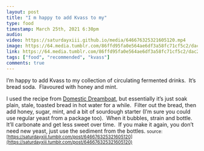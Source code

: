 ```yaml
---
layout: post
title: "I m happy to add Kvass to my"
type: food
timestamp: March 25th, 2021 6:30pm
audio: 
video: https://saturdayxiii.github.io/media/646676325321605120.mp4
image: https://64.media.tumblr.com/86ffd95fa0e564ae6df3a58fc71cf5c2/dac2194319e4ed8d-7f/s540x810/c66cc889233b28a5e31d856e6e24d837c76a17cd.jpg
link: https://64.media.tumblr.com/86ffd95fa0e564ae6df3a58fc71cf5c2/dac2194319e4ed8d-7f/s540x810/c66cc889233b28a5e31d856e6e24d837c76a17cd.jpg
tags: ["food", "recommended", "kvass"]
comments: true
---
```

I’m happy to add Kvass to my collection of circulating fermented drinks.  It’s bread soda.  Flavoured with honey and mint.

I used the recipe from [Domestic Dreamboat](https://domesticdreamboat.com/bread-kvass/), but essentially it’s just soak plain, stale, toasted bread in hot water for a while.  Filter out the bread, then add honey, sugar, mint, and a bit of sourdough starter (I’m sure you could use regular yeast from a package too).  When it bubbles, strain and bottle.  It’ll carbonate and get less sweet over time.  If you make it again, you don’t need new yeast, just use the sediment from the bottles.
<small>source: [https://saturdayxiii.tumblr.com/post/646676325321605120](https://saturdayxiii.tumblr.com/post/646676325321605120)</small>